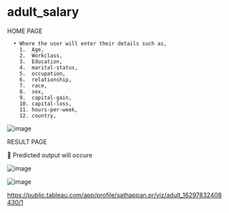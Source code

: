 # adult_salary

HOME PAGE
        
      •	Where the user will enter their details such as,
        1.	Age,
        2.	Workclass,
        3.	Education,
        4.	marital-status,
        5.	occupation,
        6.	relationship,
        7.	race,
        8.	sex,
        9.	capital-gain,
        10.	capital-loss,
        11.	hours-per-week,
        12.	country,


![image](https://user-images.githubusercontent.com/84607354/131341733-407f08d3-33be-4af2-a31a-9b7a11cf082c.png)

RESULT PAGE

	Predicted output will occure

![image](https://user-images.githubusercontent.com/84607354/131341779-cfefa8db-b2c3-4b30-ba23-2995da12d2bc.png)

![image](https://user-images.githubusercontent.com/84607354/131343073-b8a42c47-731a-4543-859a-97578e4af523.png)




https://public.tableau.com/app/profile/sathappan.pr/viz/adult_16297832408430/1
